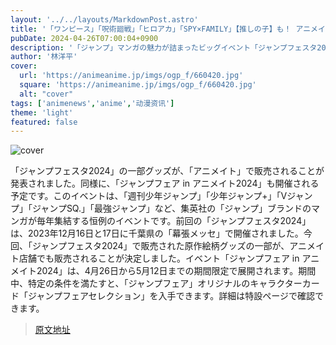 ```yaml
---
layout: '../../layouts/MarkdownPost.astro'
title: '「ワンピース」「呪術廻戦」「ヒロアカ」「SPY×FAMILY」【推しの子】も！ アニメイトで「ジャンプフェスタ2024」フェア開催'
pubDate: 2024-04-26T07:00:04+0900
description: '「ジャンプ」マンガの魅力が詰まったビッグイベント「ジャンプフェスタ2024」の一部グッズが、「アニメイト」で販売。これにあわせて、2024年4月26日より「ジャンプフェア in アニメイト2024」を展開する。'
author: '林洋平'
cover:
  url: 'https://animeanime.jp/imgs/ogp_f/660420.jpg'
  square: 'https://animeanime.jp/imgs/ogp_f/660420.jpg'
  alt: "cover"
tags: ['animenews','anime','动漫资讯']
theme: 'light'
featured: false
---
```


![cover](https://animeanime.jp/imgs/ogp_f/660420.jpg)

「ジャンプフェスタ2024」の一部グッズが、「アニメイト」で販売されることが発表されました。同様に、「ジャンプフェア in アニメイト2024」も開催される予定です。このイベントは、「週刊少年ジャンプ」「少年ジャンプ+」「Vジャンプ」「ジャンプSQ.」「最強ジャンプ」など、集英社の「ジャンプ」ブランドのマンガが毎年集結する恒例のイベントです。前回の「ジャンプフェスタ2024」は、2023年12月16日と17日に千葉県の「幕張メッセ」で開催されました。今回、「ジャンプフェスタ2024」で販売された原作絵柄グッズの一部が、アニメイト店舗でも販売されることが決定しました。イベント「ジャンプフェア in アニメイト2024」は、4月26日から5月12日までの期間限定で展開されます。期間中、特定の条件を満たすと、「ジャンプフェア」オリジナルのキャラクターカード「ジャンプフェアセレクション」を入手できます。詳細は特設ページで確認できます。

>[原文地址](https://animeanime.jp/article/2024/04/26/84073.html)  